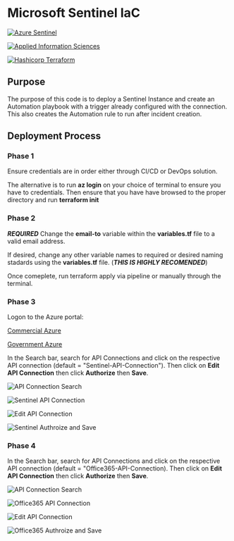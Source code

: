 # Microsoft Sentinel IaC

[![Azure Sentinel](./media/Microsoft-Azure-sentinel.jpg "Azure Sentinel")](https://azure.microsoft.com/en-us/products/microsoft-sentinel/)

[![Applied Information Sciences](./media/AIS-Logo.png "AIS")](https://www.ais.com/)

[![Hashicorp Terraform](./media/terraform.jpg "Terraform")](https://terraform.io)

## Purpose

The purpose of this code is to deploy a Sentinel Instance and create an Automation playbook with a trigger already configured with the connection. This also creates the Automation rule to run after incident creation.

## Deployment Process

### Phase 1

Ensure credentials are in order either through CI/CD or DevOps solution.

The alternative is to run **az login** on your choice of terminal to ensure you have to credentials. Then ensure that you have have browsed to the proper directory and run **terraform init**

### Phase 2

***REQUIRED*** Change the **email-to** variable within the **variables.tf** file to a valid email address.

If desired, change any other variable names to required or desired naming stadards using the **variables.tf** file. (***THIS IS HIGHLY RECOMENDED***)

Once comeplete, run terraform apply via pipeline or manually through the terminal.

### Phase 3

Logon to the Azure portal:

[Commercial Azure](https://www.portal.azure.com)

[Government Azure](https://www.portal.azure.us)

In the Search bar, search for API Connections and click on the respective API connection (default = "Sentinel-API-Connection"). Then click on **Edit API Connection** then click **Authorize** then **Save**.

![API Connection Search](./media/API%20Connections%20search.png "API Connection Search")

![Sentinel API Connection](./media/API%20Connection.png "Sentinel API Connection")

![Edit API Connection](./media/edit%20api%20connection.png "edit API Connection")

![Sentinel Authroize and Save](./media/Authorize.png "Sentinel Authorize and Save")

### Phase 4

In the Search bar, search for API Connections and click on the respective API connection (default = "Office365-API-Connection). Then click on **Edit API Connection** then click **Authorize** then **Save**.

![API Connection Search](./media/API%20Connections%20search.png "API Connection Search")

![Office365 API Connection](./media/office365%20api%20connection.png "Office365 API Connection")

![Edit API Connection](./media/edit%20api%20connection.png "edit API Connection")

![Office365 Authroize and Save](./media/o365%20authorize%20and%20save.png "Office365 Authorize and Save")
